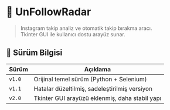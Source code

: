 # 🚀 UnFollowRadar

> Instagram takip analiz ve otomatik takip bırakma aracı.  
> Tkinter GUI ile kullanıcı dostu arayüz sunar.

## 📌 Sürüm Bilgisi

| Sürüm | Açıklama |
|-------|----------|
| `v1.0` | Orijinal temel sürüm (Python + Selenium) |
| `v1.1` | Hatalar düzeltilmiş, sadeleştirilmiş versiyon |
| `v2.0` | Tkinter GUI arayüzü eklenmiş, daha stabil yapı |





